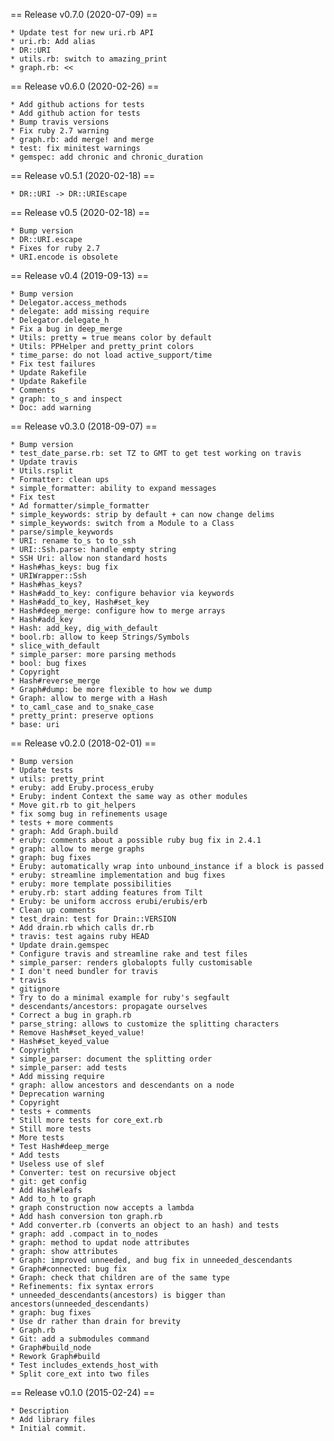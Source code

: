 == Release v0.7.0 (2020-07-09) ==

	* Update test for new uri.rb API
	* uri.rb: Add alias
	* DR::URI
	* utils.rb: switch to amazing_print
	* graph.rb: <<

== Release v0.6.0 (2020-02-26) ==

	* Add github actions for tests
	* Add github action for tests
	* Bump travis versions
	* Fix ruby 2.7 warning
	* graph.rb: add merge! and merge
	* test: fix minitest warnings
	* gemspec: add chronic and chronic_duration

== Release v0.5.1 (2020-02-18) ==

	* DR::URI -> DR::URIEscape

== Release v0.5 (2020-02-18) ==

	* Bump version
	* DR::URI.escape
	* Fixes for ruby 2.7
	* URI.encode is obsolete

== Release v0.4 (2019-09-13) ==

	* Bump version
	* Delegator.access_methods
	* delegate: add missing require
	* Delegator.delegate_h
	* Fix a bug in deep_merge
	* Utils: pretty = true means color by default
	* Utils: PPHelper and pretty_print colors
	* time_parse: do not load active_support/time
	* Fix test failures
	* Update Rakefile
	* Update Rakefile
	* Comments
	* graph: to_s and inspect
	* Doc: add warning

== Release v0.3.0 (2018-09-07) ==

	* Bump version
	* test_date_parse.rb: set TZ to GMT to get test working on travis
	* Update travis
	* Utils.rsplit
	* Formatter: clean ups
	* simple_formatter: ability to expand messages
	* Fix test
	* Ad formatter/simple_formatter
	* simple_keywords: strip by default + can now change delims
	* simple_keywords: switch from a Module to a Class
	* parse/simple_keywords
	* URI: rename to_s to to_ssh
	* URI::Ssh.parse: handle empty string
	* SSH Uri: allow non standard hosts
	* Hash#has_keys: bug fix
	* URIWrapper::Ssh
	* Hash#has_keys?
	* Hash#add_to_key: configure behavior via keywords
	* Hash#add_to_key, Hash#set_key
	* Hash#deep_merge: configure how to merge arrays
	* Hash#add_key
	* Hash: add_key, dig_with_default
	* bool.rb: allow to keep Strings/Symbols
	* slice_with_default
	* simple_parser: more parsing methods
	* bool: bug fixes
	* Copyright
	* Hash#reverse_merge
	* Graph#dump: be more flexible to how we dump
	* Graph: allow to merge with a Hash
	* to_caml_case and to_snake_case
	* pretty_print: preserve options
	* base: uri

== Release v0.2.0 (2018-02-01) ==

	* Bump version
	* Update tests
	* utils: pretty_print
	* eruby: add Eruby.process_eruby
	* Eruby: indent Context the same way as other modules
	* Move git.rb to git_helpers
	* fix somg bug in refinements usage
	* tests + more comments
	* graph: Add Graph.build
	* eruby: comments about a possible ruby bug fix in 2.4.1
	* graph: allow to merge graphs
	* graph: bug fixes
	* Eruby: automatically wrap into unbound_instance if a block is passed
	* eruby: streamline implementation and bug fixes
	* eruby: more template possibilities
	* eruby.rb: start adding features from Tilt
	* Eruby: be uniform accross erubi/erubis/erb
	* Clean up comments
	* test_drain: test for Drain::VERSION
	* Add drain.rb which calls dr.rb
	* travis: test agains ruby HEAD
	* Update drain.gemspec
	* Configure travis and streamline rake and test files
	* simple_parser: renders globalopts fully customisable
	* I don't need bundler for travis
	* travis
	* gitignore
	* Try to do a minimal example for ruby's segfault
	* descendants/ancestors: propagate ourselves
	* Correct a bug in graph.rb
	* parse_string: allows to customize the splitting characters
	* Remove Hash#set_keyed_value!
	* Hash#set_keyed_value
	* Copyright
	* simple_parser: document the splitting order
	* simple_parser: add tests
	* Add missing require
	* graph: allow ancestors and descendants on a node
	* Deprecation warning
	* Copyright
	* tests + comments
	* Still more tests for core_ext.rb
	* Still more tests
	* More tests
	* Test Hash#deep_merge
	* Add tests
	* Useless use of slef
	* Converter: test on recursive object
	* git: get config
	* Add Hash#leafs
	* Add to_h to graph
	* graph construction now accepts a lambda
	* Add hash conversion ton graph.rb
	* Add converter.rb (converts an object to an hash) and tests
	* graph: add .compact in to_nodes
	* graph: method to updat node attributes
	* graph: show attributes
	* Graph: improved unneeded, and bug fix in unneeded_descendants
	* Graph#connected: bug fix
	* Graph: check that children are of the same type
	* Refinements: fix syntax errors
	* unneeded_descendants(ancestors) is bigger than ancestors(unneeded_descendants)
	* graph: bug fixes
	* Use dr rather than drain for brevity
	* Graph.rb
	* Git: add a submodules command
	* Graph#build_node
	* Rework Graph#build
	* Test includes_extends_host_with
	* Split core_ext into two files

== Release v0.1.0 (2015-02-24) ==

	* Description
	* Add library files
	* Initial commit.

